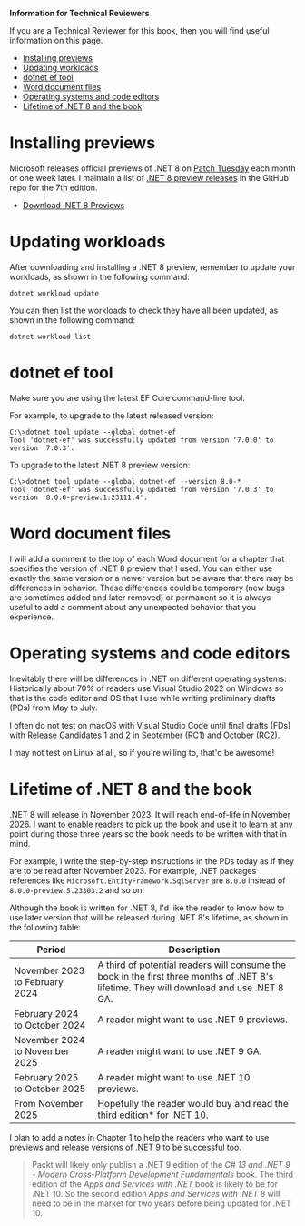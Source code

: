 **Information for Technical Reviewers**

If you are a Technical Reviewer for this book, then you will find useful information on this page.

- [Installing previews](#installing-previews)
- [Updating workloads](#updating-workloads)
- [dotnet ef tool](#dotnet-ef-tool)
- [Word document files](#word-document-files)
- [Operating systems and code editors](#operating-systems-and-code-editors)
- [Lifetime of .NET 8 and the book](#lifetime-of-net-8-and-the-book)

# Installing previews

Microsoft releases official previews of .NET 8 on [Patch Tuesday](https://en.wikipedia.org/wiki/Patch_Tuesday) each month or one week later. I maintain a list of [.NET 8 preview releases](https://github.com/markjprice/cs11dotnet7/blob/main/docs/dotnet8.md) in the GitHub repo for the 7th edition.

- [Download .NET 8 Previews](https://dotnet.microsoft.com/en-us/download/dotnet/8.0)

# Updating workloads

After downloading and installing a .NET 8 preview, remember to update your workloads, as shown in the following command:
```
dotnet workload update
```

You can then list the workloads to check they have all been updated, as shown in the following command:
```
dotnet workload list
```

# dotnet ef tool

Make sure you are using the latest EF Core command-line tool. 

For example, to upgrade to the latest released version:
```
C:\>dotnet tool update --global dotnet-ef
Tool 'dotnet-ef' was successfully updated from version '7.0.0' to version '7.0.3'.
```

To upgrade to the latest .NET 8 preview version:
```
C:\>dotnet tool update --global dotnet-ef --version 8.0-*
Tool 'dotnet-ef' was successfully updated from version '7.0.3' to version '8.0.0-preview.1.23111.4'.
```

# Word document files

I will add a comment to the top of each Word document for a chapter that specifies the version of .NET 8 preview that I used. You can either use exactly the same version or a newer version but be aware that there may be differences in behavior. These differences could be temporary (new bugs are sometimes added and later removed) or permanent so it is always useful to add a comment about any unexpected behavior that you experience. 

# Operating systems and code editors

Inevitably there will be differences in .NET on different operating systems. Historically about 70% of readers use Visual Studio 2022 on Windows so that is the code editor and OS that I use while writing preliminary drafts (PDs) from May to July. 

I often do not test on macOS with Visual Studio Code until final drafts (FDs) with Release Candidates 1 and 2 in September (RC1) and October (RC2). 

I may not test on Linux at all, so if you're willing to, that'd be awesome! 

# Lifetime of .NET 8 and the book

.NET 8 will release in November 2023. It will reach end-of-life in November 2026. I want to enable readers to pick up the book and use it to learn at any point during those three years so the book needs to be written with that in mind. 

For example, I write the step-by-step instructions in the PDs today as if they are to be read after November 2023. For example, .NET packages references like `Microsoft.EntityFramework.SqlServer` are `8.0.0` instead of `8.0.0-preview.5.23303.2` and so on. 

Although the book is written for .NET 8, I'd like the reader to know how to use later version that will be released during .NET 8's lifetime, as shown in the following table:

|Period|Description|
|---|---|
|November 2023 to February 2024|A third of potential readers will consume the book in the first three months of .NET 8's lifetime. They will download and use .NET 8 GA.|
|February 2024 to October 2024|A reader might want to use .NET 9 previews.|
|November 2024 to November 2025|A reader might want to use .NET 9 GA.|
|February 2025 to October 2025|A reader might want to use .NET 10 previews.|
|From November 2025|Hopefully the reader would buy and read the third edition* for .NET 10.|

I plan to add a notes in Chapter 1 to help the readers who want to use previews and release versions of .NET 9 to be successful too.

> Packt will likely only publish a .NET 9 edition of the *C# 13 and .NET 9 - Modern Cross-Platform Development Fundamentals* book. The third edition of the *Apps and Services with .NET* book is likely to be for .NET 10. So the second edition *Apps and Services with .NET 8* will need to be in the market for two years before being updated for .NET 10.
